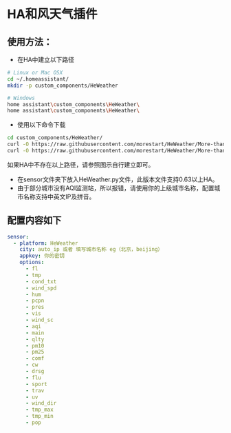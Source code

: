# HA和风天气插件

## 使用方法：

- 在HA中建立以下路径
```bash
# Linux or Mac OSX
cd ~/.homeassistant/
mkdir -p custom_components/HeWeather

# Windows
home assistant\custom_components\HeWeather\
home assistant\custom_components\HeWeather\
```

- 使用以下命令下载

```bash
cd custom_components/HeWeather/
curl -O https://raw.githubusercontent.com/morestart/HeWeather/More-than-0.63/sensor.py
curl -O https://raw.githubusercontent.com/morestart/HeWeather/More-than-0.63/manifest.json
```

如果HA中不存在以上路径，请参照图示自行建立即可。

- 在sensor文件夹下放入HeWeather.py文件，此版本文件支持0.63以上HA。
- 由于部分城市没有AQI监测站，所以报错，请使用你的上级城市名称，配置城市名称支持中英文IP及拼音。

## 配置内容如下

``` yaml
sensor:
  - platform: HeWeather
    city: auto_ip 或者 填写城市名称 eg（北京，beijing）
    appkey: 你的密钥
    options:
      - fl
      - tmp
      - cond_txt
      - wind_spd
      - hum
      - pcpn
      - pres
      - vis
      - wind_sc
      - aqi
      - main
      - qlty
      - pm10
      - pm25
      - comf
      - cw
      - drsg
      - flu
      - sport
      - trav
      - uv
      - wind_dir
      - tmp_max
      - tmp_min
      - pop
```
